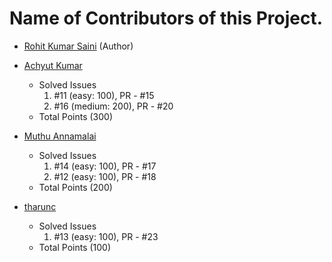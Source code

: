 # Name of Contributors of this Project.

- [Rohit Kumar Saini](https://github.com/rockingrohit9639) (Author)

- [Achyut Kumar](https://github.com/Sloth-Panda)
  - Solved Issues
    1. #11 (easy: 100), PR - #15
    2. #16 (medium: 200), PR - #20
  - Total Points (300) 
  
- [Muthu Annamalai](https://github.com/muthuannamalai12)
  - Solved Issues
    1. #14 (easy: 100), PR - #17
    2. #12 (easy: 100), PR - #18
  - Total Points (200)   
  
- [tharunc](https://github.com/tharunc)
  - Solved Issues
    1. #13 (easy: 100), PR - #23
  - Total Points (100)
